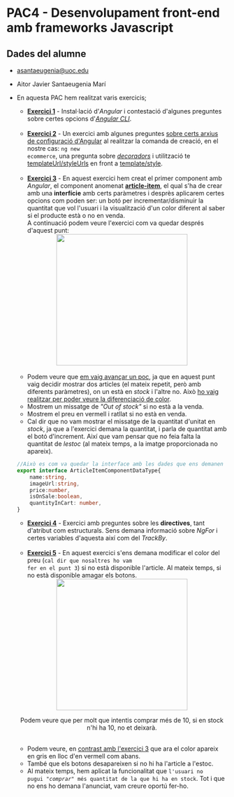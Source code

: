 # PAC4 - Desenvolupament front-end amb frameworks Javascript

## Dades del alumne

- asantaeugenia@uoc.edu
- Aitor Javier Santaeugenia Marí
- En aquesta PAC hem realitzat varis exercicis; <br>
    - <ins>**Exercici 1**</ins> - Instal·lació d'*Angular* i contestació d'algunes preguntes sobre certes opcions d'<ins>*Angular CLI*</ins>.<br><br>
    - <ins>**Exercici 2**</ins> - Un exercici amb algunes preguntes <ins>sobre certs arxius de configuració d'Angular</ins> al realitzar la comanda de creació, en el nostre cas: <code>ng new ecommerce</code>, una pregunta sobre <ins>*decoradors*</ins> i utilització te <ins>templateUrl/styleUrls</ins> en front a <ins>template/style</ins>.<br><br>
    - <ins>**Exercici 3**</ins> - En aquest exercici hem creat el primer component amb *Angular*, el component anomenat <ins>**article-item**</ins>, el qual s'ha de crear amb una **interfície** amb certs paràmetres i desprès aplicarem certes opcions com poden ser: un botó per incrementar/disminuir la quantitat que vol l'usuari i la visualització d'un color diferent al saber si el producte està o no en venda.<br>
    A continuació podem veure l'exercici com va quedar després d'aquest punt:<br>

    <div align="center">
    <img width="300px" src="https://i.imgur.com/LjuhZb5.png"/>
    </div><br>

    - Podem veure que <ins>em vaig avançar un poc</ins>, ja que en aquest punt vaig decidir mostrar dos articles (el mateix repetit, però amb diferents paràmetres), on un està en *stock* i l'altre no. Això <ins>ho vaig realitzar per poder veure la diferenciació de color</ins>.
    - Mostrem un missatge de *"Out of stock"* si no està a la venda.
    - Mostrem el preu en vermell i ratllat si no està en venda.
    - Cal dir que no vam mostrar el missatge de la quantitat d'unitat en *stock*, ja que a l'exercici demana la quantitat, i parla de quantitat amb el botó d'increment. Així que vam pensar que no feia falta la quantitat de *lestoc* (al mateix temps, a la imatge proporcionada no apareix).

    ```typescript
    //Això es com va quedar la interface amb les dades que ens demanen
    export interface ArticleItemComponentDataType{
        name:string,
        imageUrl:string,
        price:number,
        isOnSale:boolean,
        quantityInCart: number,
    }
    ```

    - <ins>**Exercici 4**</ins> - Exercici amb preguntes sobre les **directives**, tant d'atribut com estructurals. Sens demana informació sobre *NgFor* i certes variables d'aquesta així com del *TrackBy*.<br><br>
    - <ins>**Exercici 5**</ins> - En aquest exercici s'ens demana modificar el color del preu (<code>cal dir que nosaltres ho vam fer en el punt 3</code>) si no està disponible l'article. Al mateix temps, si no està disponible amagar els botons.

     <div align="center">
    <img width="300px" src="https://i.imgur.com/0iiHFDS.gif"/>
    <p>Podem veure que per molt que intentis comprar més de 10, si en stock n'hi ha 10, no et deixarà.
    </div><br>

    - Podem veure, en <ins>contrast amb l'exercici 3</ins> que ara el color apareix en gris en lloc d'en vermell com abans.
    - També que els botons desapareixen si no hi ha l'article a l'estoc.
    - Al mateix temps, hem aplicat la funcionalitat que <code>l'usuari no pugui "*comprar*" més quantitat de la que hi ha en stock</code>. Tot i que no ens ho demana l'anunciat, vam creure oportú fer-ho.